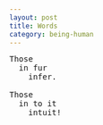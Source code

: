 ```yaml
---
layout: post
title: Words
category: being-human
---
```


<pre>
Those
  in fur
    infer.

Those
  in to it
    intuit!
</pre>
